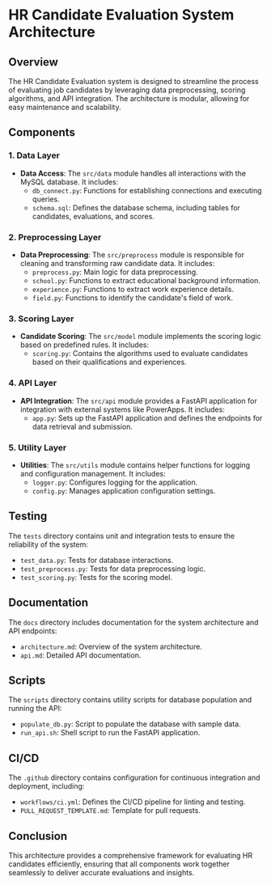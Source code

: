 # HR Candidate Evaluation System Architecture

## Overview
The HR Candidate Evaluation system is designed to streamline the process of evaluating job candidates by leveraging data preprocessing, scoring algorithms, and API integration. The architecture is modular, allowing for easy maintenance and scalability.

## Components

### 1. Data Layer
- **Data Access**: The `src/data` module handles all interactions with the MySQL database. It includes:
  - `db_connect.py`: Functions for establishing connections and executing queries.
  - `schema.sql`: Defines the database schema, including tables for candidates, evaluations, and scores.

### 2. Preprocessing Layer
- **Data Preprocessing**: The `src/preprocess` module is responsible for cleaning and transforming raw candidate data. It includes:
  - `preprocess.py`: Main logic for data preprocessing.
  - `school.py`: Functions to extract educational background information.
  - `experience.py`: Functions to extract work experience details.
  - `field.py`: Functions to identify the candidate's field of work.

### 3. Scoring Layer
- **Candidate Scoring**: The `src/model` module implements the scoring logic based on predefined rules. It includes:
  - `scoring.py`: Contains the algorithms used to evaluate candidates based on their qualifications and experiences.

### 4. API Layer
- **API Integration**: The `src/api` module provides a FastAPI application for integration with external systems like PowerApps. It includes:
  - `app.py`: Sets up the FastAPI application and defines the endpoints for data retrieval and submission.

### 5. Utility Layer
- **Utilities**: The `src/utils` module contains helper functions for logging and configuration management. It includes:
  - `logger.py`: Configures logging for the application.
  - `config.py`: Manages application configuration settings.

## Testing
The `tests` directory contains unit and integration tests to ensure the reliability of the system:
- `test_data.py`: Tests for database interactions.
- `test_preprocess.py`: Tests for data preprocessing logic.
- `test_scoring.py`: Tests for the scoring model.

## Documentation
The `docs` directory includes documentation for the system architecture and API endpoints:
- `architecture.md`: Overview of the system architecture.
- `api.md`: Detailed API documentation.

## Scripts
The `scripts` directory contains utility scripts for database population and running the API:
- `populate_db.py`: Script to populate the database with sample data.
- `run_api.sh`: Shell script to run the FastAPI application.

## CI/CD
The `.github` directory contains configuration for continuous integration and deployment, including:
- `workflows/ci.yml`: Defines the CI/CD pipeline for linting and testing.
- `PULL_REQUEST_TEMPLATE.md`: Template for pull requests.

## Conclusion
This architecture provides a comprehensive framework for evaluating HR candidates efficiently, ensuring that all components work together seamlessly to deliver accurate evaluations and insights.
